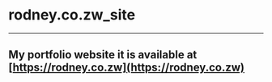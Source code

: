 # rodney.co.zw_site
---

## My portfolio website it is available at [https://rodney.co.zw](https://rodney.co.zw)
